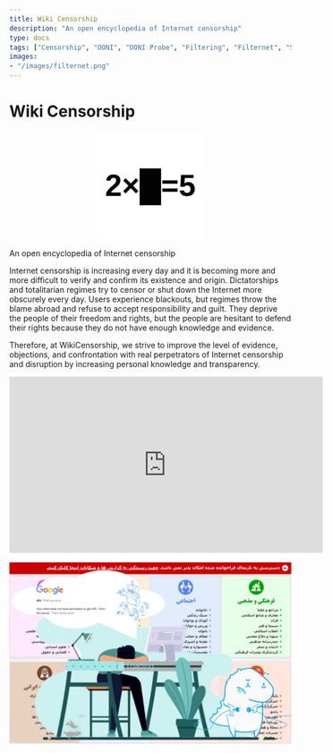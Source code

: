 ```yaml
---
title: Wiki Censorship
description: "An open encyclopedia of Internet censorship"
type: docs
tags: ["Censorship", "OONI", "OONI Probe", "Filtering", "Filternet", "Sanctions", "Internet", "Measuring Internet censorship", "Internet censorship"]
images:
- "/images/filternet.png"
---
```


# Wiki Censorship
<center>

[![filternet](/logo.png)](https://en.wikipedia.org/wiki/2_%2B_2_%3D_5)
</center>

An open encyclopedia of Internet censorship

Internet censorship is increasing every day and it is becoming more and more difficult to verify and confirm its existence and origin. Dictatorships and totalitarian regimes try to censor or shut down the Internet more obscurely every day.
Users experience blackouts, but regimes throw the blame abroad and refuse to accept responsibility and guilt. They deprive the people of their freedom and rights, but the people are hesitant to defend their rights because they do not have enough knowledge and evidence.

Therefore, at WikiCensorship, we strive to improve the level of evidence, objections, and confrontation with real perpetrators of Internet censorship and disruption by increasing personal knowledge and transparency.


<iframe width="560" height="315" src="https://www.youtube-nocookie.com/embed/EHAuGA7gqFU" title="YouTube video player" frameborder="0" allow="accelerometer; autoplay; clipboard-write; encrypted-media; gyroscope; picture-in-picture" allowfullscreen></iframe>

<center>

![filternet](/images/filternet.png)
</center>

